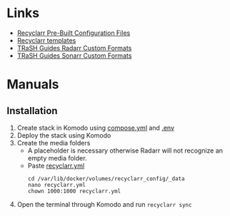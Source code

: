 # Links
 - [Recyclarr Pre-Built Configuration Files](https://recyclarr.dev/wiki/guide-configs)
 - [Recyclarr templates](https://github.com/recyclarr/config-templates)
 - [TRaSH Guides Radarr Custom Formats](https://trash-guides.info/Radarr/Radarr-collection-of-custom-formats/)
 - [TRaSH Guides Sonarr Custom Formats](https://trash-guides.info/Sonarr/sonarr-collection-of-custom-formats)
# Manuals
## Installation
1. Create stack in Komodo using [compose.yml](https://github.com/platnub/container-host-templates/blob/main/docker/containers/recyclarr/compose.yml) and [.env](https://github.com/platnub/container-host-templates/blob/main/docker/containers/recyclarr/.env)
2. Deploy the stack using Komodo
3. Create the media folders
     - A placeholder is necessary otherwise Radarr will not recognize an empty media folder.
     - Paste [recyclarr.yml](https://github.com/platnub/container-host-templates/blob/main/docker/containers/recyclarr/recyclarr.yml)
       ```
       cd /var/lib/docker/volumes/recyclarr_config/_data
       nano recyclarr.yml
       chown 1000:1000 recyclarr.yml
       ```
5. Open the terminal through Komodo and run `recyclarr sync`
